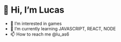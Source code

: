 # 👋 Hi, I’m Lucas
- 👀 I’m interested in games
- 🌱 I’m currently learning JAVASCRIPT, REACT, NODE
- 📫 How to reach me @lu_as6

